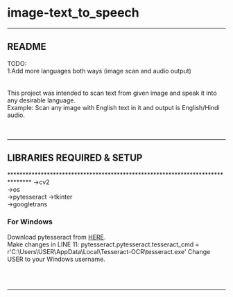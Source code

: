 # image-text_to_speech

*******************************************************************************
<h2>README</h2
*******************************************************************************

TODO:<br>
1.Add more languages both ways (image scan and audio output)<br>
<br><br>
This project was intended to scan text from given image and speak it into any
desirable language.<br>
Example: Scan any image with English text in it and output is English/Hindi
audio.
<br><br><br>
*******************************************************************************
<h2>LIBRARIES REQUIRED & SETUP</h2>
*******************************************************************************
->cv2<br>
->os<br>
->pytesseract  
->tkinter<br>
->googletrans<br>

<h3>For Windows</h3>
Download pytesseract from <a href="https://github.com/UB-Mannheim/tesseract/wiki">HERE</a>.<br>
Make changes in LINE 11: pytesseract.pytesseract.tesseract_cmd = r'C:\Users\USER\AppData\Local\Tesseract-OCR\tesseract.exe'
Change USER to your Windows username.

<br><br>
*******************************************************************************
